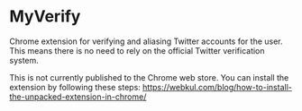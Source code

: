 # MyVerify
Chrome extension for verifying and aliasing Twitter accounts for the user. This means there is no need to rely on the official Twitter verification system.

This is not currently published to the Chrome web store. You can install the extension by following these steps: https://webkul.com/blog/how-to-install-the-unpacked-extension-in-chrome/
